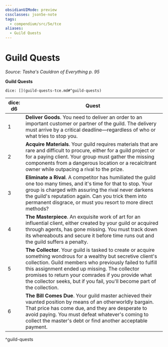 ```yaml
---
obsidianUIMode: preview
cssclasses: json5e-note
tags:
  - compendium/src/5e/tce
aliases:
  - Guild Quests
---
```

# Guild Quests
*Source: Tasha's Cauldron of Everything p. 95* 

**Guild Quests**

`dice: [](guild-quests-tce.md#^guild-quests)`

| dice: d6 | Quest |
|----------|-------|
| 1 | **Deliver Goods**. You need to deliver an order to an important customer or partner of the guild. The delivery must arrive by a critical deadline—regardless of who or what tries to stop you. |
| 2 | **Acquire Materials**. Your guild requires materials that are rare and difficult to procure, either for a guild project or for a paying client. Your group must gather the missing components from a dangerous location or a recalcitrant owner while outpacing a rival to the prize. |
| 3 | **Eliminate a Rival**. A competitor has humiliated the guild one too many times, and it's time for that to stop. Your group is charged with assuring the rival never darkens the guild's reputation again. Can you trick them into permanent disgrace, or must you resort to more direct methods? |
| 4 | **The Masterpiece**. An exquisite work of art for an influential client, either created by your guild or acquired through agents, has gone missing. You must track down its whereabouts and secure it before time runs out and the guild suffers a penalty. |
| 5 | **The Collector**. Your guild is tasked to create or acquire something wondrous for a wealthy but secretive client's collection. Guild members who previously failed to fulfill this assignment ended up missing. The collector promises to return your comrades if you provide what the collector seeks, but if you fail, you'll become part of the collection. |
| 6 | **The Bill Comes Due**. Your guild master achieved their vaunted position by means of an otherworldly bargain. That price has come due, and they are desperate to avoid paying. You must defeat whatever's coming to collect the master's debt or find another acceptable payment. |
^guild-quests